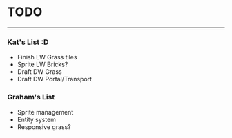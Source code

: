 # TODO

---
### Kat's List :D
* Finish LW Grass tiles  
* Sprite LW Bricks?  
* Draft DW Grass  
* Draft DW Portal/Transport

### Graham's List
* Sprite management
* Entity system
* Responsive grass?
